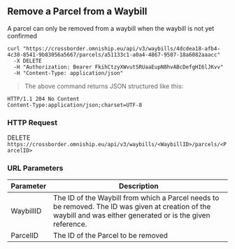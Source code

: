 ## Remove a Parcel from a Waybill

A parcel can only be removed from a waybill when the waybill is not yet confirmed

```shell
curl "https://crossborder.omniship.eu/api/v3/waybills/4dcdea18-afb4-4c38-8541-9b83056a5667/parcels/a51133c1-a0a4-4867-9507-18a6082aaacc"
  -X DELETE
  -H "Authorization: Bearer FkihCtzyXWvutSRUaaEupN8hvABcDefgHI6lJKvv"
  -H "Content-Type: application/json"
```

> The above command returns JSON structured like this:

```
HTTP/1.1 204 No Content
Content-Type:application/json;charset=UTF-8
```

### HTTP Request

<span class="http-verb delete">DELETE</span> `https://crossborder.omniship.eu/api/v3/waybills/<WaybillID>/parcels/<ParcelID>`

### URL Parameters

| Parameter | Description                                                                                                                                                                                                            |
|-----------|------------------------------------------------------------------------------------------------------------------------------------------------------------------------------------------------------------------------|
| WaybillID | The ID of the <span class="object">Waybill</span> from which a <span class="object">Parcel</span> needs to be removed. The ID was given at creation of the waybill and was either generated or is the given reference. |
| ParcelID  | The ID of the <span class="object">Parcel</span> to be removed                                                                                                                                                         |
